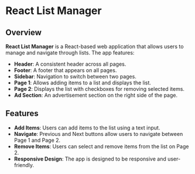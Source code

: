 # React List Manager

## Overview

**React List Manager** is a React-based web application that allows users to manage and navigate through lists. The app features:

- **Header**: A consistent header across all pages.
- **Footer**: A footer that appears on all pages.
- **Sidebar**: Navigation to switch between two pages.
- **Page 1**: Allows adding items to a list and displays the list.
- **Page 2**: Displays the list with checkboxes for removing selected items.
- **Ad Section**: An advertisement section on the right side of the page.

## Features

- **Add Items**: Users can add items to the list using a text input.
- **Navigate**: Previous and Next buttons allow users to navigate between Page 1 and Page 2.
- **Remove Items**: Users can select and remove items from the list on Page 2.
- **Responsive Design**: The app is designed to be responsive and user-friendly.
